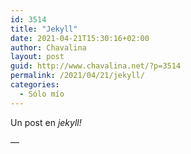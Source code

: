 ```yaml
---
id: 3514
title: "Jekyll"
date: 2021-04-21T15:30:16+02:00
author: Chavalina
layout: post
guid: http://www.chavalina.net/?p=3514
permalink: /2021/04/21/jekyll/
categories:
  - Sólo mío
---
```


Un post en *jekyll!*

&#8212;